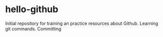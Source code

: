 # hello-github
Initial repository for training an practice resources about Github.
Learning git commands.
Committing 
